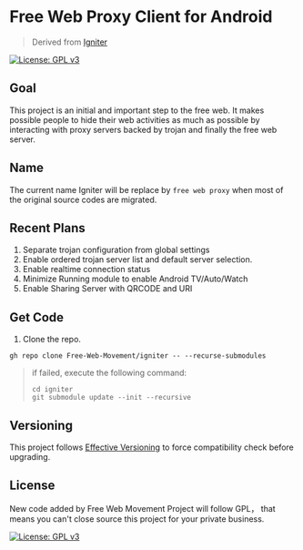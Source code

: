 # Free Web Proxy Client for Android

> Derived from [Igniter](https://github.com/trojan-gfw/igniter)

[![License: GPL v3](https://img.shields.io/badge/License-GPLv3-blue.svg)](https://www.gnu.org/licenses/gpl-3.0)

## Goal

This project is an initial and important step to the free web. It makes possible people to hide their web activities as much as possible by interacting with proxy servers backed by trojan and finally the free web server.

## Name

The current name Igniter will be replace by `free web proxy` when most of the original source codes are migrated.

## Recent Plans

1. Separate trojan configuration from global settings
2. Enable ordered trojan server list and default server selection.
3. Enable realtime connection status
4. Minimize Running module to enable Android TV/Auto/Watch
5. Enable Sharing Server with QRCODE and URI


## Get Code

1. Clone the repo.
```
gh repo clone Free-Web-Movement/igniter -- --recurse-submodules
```
> if failed, execute the following command:
> ```
> cd igniter
> git submodule update --init --recursive
> ```

## Versioning

This project follows [Effective Versioning](https://github.com/calidion/effective-versioning) to force compatibility check before upgrading.


## License

New code added by Free Web Movement Project will follow GPL， that means you can't close source this project for your private business.

[![License: GPL v3](https://img.shields.io/badge/License-GPLv3-blue.svg)](https://www.gnu.org/licenses/gpl-3.0)

